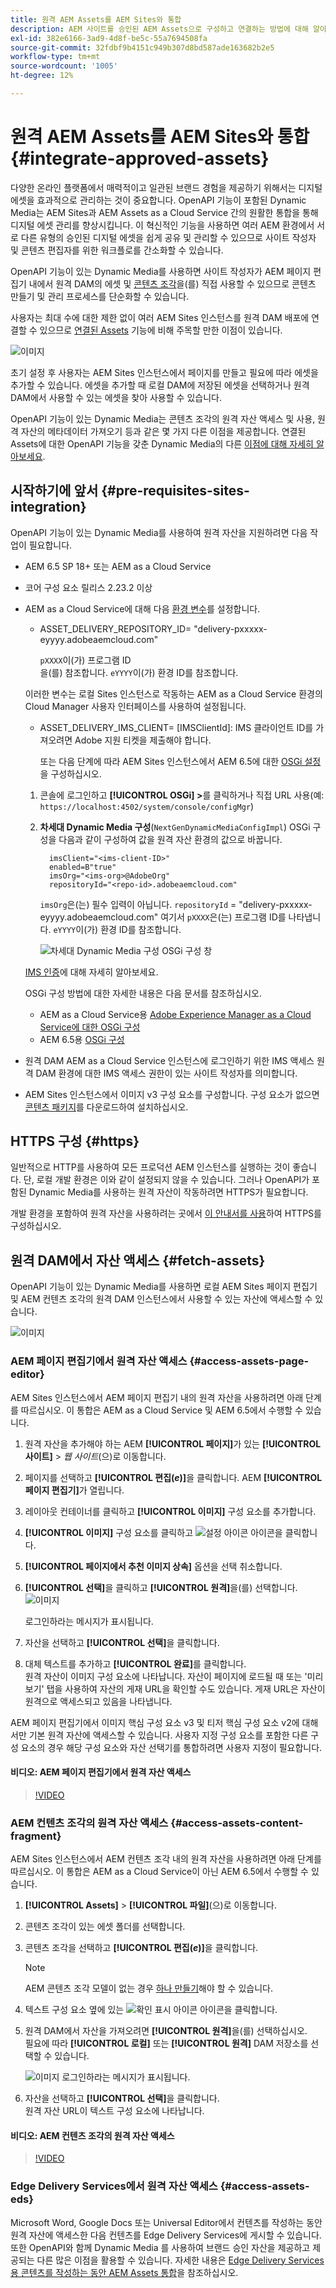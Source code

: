 ```yaml
---
title: 원격 AEM Assets를 AEM Sites와 통합
description: AEM 사이트를 승인된 AEM Assets으로 구성하고 연결하는 방법에 대해 알아봅니다.
exl-id: 382e6166-3ad9-4d8f-be5c-55a7694508fa
source-git-commit: 32fdbf9b4151c949b307d8bd587ade163682b2e5
workflow-type: tm+mt
source-wordcount: '1005'
ht-degree: 12%

---
```


# 원격 AEM Assets를 AEM Sites와 통합  {#integrate-approved-assets}

다양한 온라인 플랫폼에서 매력적이고 일관된 브랜드 경험을 제공하기 위해서는 디지털 에셋을 효과적으로 관리하는 것이 중요합니다. OpenAPI 기능이 포함된 Dynamic Media는 AEM Sites과 AEM Assets as a Cloud Service 간의 원활한 통합을 통해 디지털 에셋 관리를 향상시킵니다. 이 혁신적인 기능을 사용하면 여러 AEM 환경에서 서로 다른 유형의 승인된 디지털 에셋을 쉽게 공유 및 관리할 수 있으므로 사이트 작성자 및 콘텐츠 편집자를 위한 워크플로를 간소화할 수 있습니다.

OpenAPI 기능이 있는 Dynamic Media를 사용하면 사이트 작성자가 AEM 페이지 편집기 내에서 원격 DAM의 에셋 및 [콘텐츠 조각](https://experienceleague.adobe.com/docs/experience-manager-65/content/assets/content-fragments/content-fragments.html?lang=ko)을(를) 직접 사용할 수 있으므로 콘텐츠 만들기 및 관리 프로세스를 단순화할 수 있습니다.

사용자는 최대 수에 대한 제한 없이 여러 AEM Sites 인스턴스를 원격 DAM 배포에 연결할 수 있으므로 [연결된 Assets](use-assets-across-connected-assets-instances.md) 기능에 비해 주목할 만한 이점이 있습니다.

![이미지](/help/assets/assets/connected-assets-rdam.png)

초기 설정 후 사용자는 AEM Sites 인스턴스에서 페이지를 만들고 필요에 따라 에셋을 추가할 수 있습니다. 에셋을 추가할 때 로컬 DAM에 저장된 에셋을 선택하거나 원격 DAM에서 사용할 수 있는 에셋을 찾아 사용할 수 있습니다.

OpenAPI 기능이 있는 Dynamic Media는 콘텐츠 조각의 원격 자산 액세스 및 사용, 원격 자산의 메타데이터 가져오기 등과 같은 몇 가지 다른 이점을 제공합니다. 연결된 Assets에 대한 OpenAPI 기능을 갖춘 Dynamic Media의 다른 [이점에 대해 자세히 알아보세요](/help/assets/dynamic-media-open-apis-faqs.md).

## 시작하기에 앞서 {#pre-requisites-sites-integration}

OpenAPI 기능이 있는 Dynamic Media를 사용하여 원격 자산을 지원하려면 다음 작업이 필요합니다.

* AEM 6.5 SP 18+ 또는 AEM as a Cloud Service

* 코어 구성 요소 릴리스 2.23.2 이상

* AEM as a Cloud Service에 대해 다음 [환경 변수](/help/implementing/cloud-manager/environment-variables.md#add-variables)를 설정합니다.

   * ASSET_DELIVERY_REPOSITORY_ID= &quot;delivery-pxxxxx-eyyyy.adobeaemcloud.com&quot; <br>

     `pXXXX`이(가) 프로그램 ID <br>을(를) 참조합니다.
     `eYYYY`이(가) 환경 ID를 참조합니다.

  이러한 변수는 로컬 Sites 인스턴스로 작동하는 AEM as a Cloud Service 환경의 Cloud Manager 사용자 인터페이스를 사용하여 설정됩니다.

   * ASSET_DELIVERY_IMS_CLIENT= [IMSClientId]: IMS 클라이언트 ID를 가져오려면 Adobe 지원 티켓을 제출해야 합니다.

     또는 다음 단계에 따라 AEM Sites 인스턴스에서 AEM 6.5에 대한 [OSGi 설정](https://experienceleague.adobe.com/docs/experience-manager-65/content/implementing/deploying/configuring/configuring-osgi.html?lang=ko)을 구성하십시오.

   1. 콘솔에 로그인하고 **[!UICONTROL OSGi] >**&#x200B;를 클릭하거나
직접 URL 사용(예: `https://localhost:4502/system/console/configMgr`)

   1. **차세대 Dynamic Media 구성**(`NextGenDynamicMediaConfigImpl`) OSGi 구성을 다음과 같이 구성하여 값을 원격 자산 환경의 값으로 바꿉니다.

      ```text
        imsClient="<ims-client-ID>"
        enabled=B"true"
        imsOrg="<ims-org>@AdobeOrg"
        repositoryId="<repo-id>.adobeaemcloud.com"
      ```

      `imsOrg`은(는) 필수 입력이 아닙니다.
      `repositoryId` = &quot;delivery-pxxxxx-eyyyy.adobeaemcloud.com&quot;
여기서 `pXXXX`은(는) 프로그램 ID를 나타냅니다.
      `eYYYY`이(가) 환경 ID를 참조합니다.

      ![차세대 Dynamic Media 구성 OSGi 구성 창](/help/assets/assets/remote-assets-osgi.png)

  [IMS 인증](https://experienceleague.adobe.com/docs/experience-manager-65/content/security/ims-config-and-admin-console.html?lang=ko)에 대해 자세히 알아보세요.

  OSGi 구성 방법에 대한 자세한 내용은 다음 문서를 참조하십시오.

   * AEM as a Cloud Service용 [Adobe Experience Manager as a Cloud Service에 대한 OSGi 구성](https://experienceleague.adobe.com/docs/experience-manager-cloud-service/content/implementing/deploying/configuring-osgi.html?lang=ko)
   * AEM 6.5용 [OSGi 구성](https://experienceleague.adobe.com/docs/experience-manager-65/deploying/configuring/configuring-osgi.html?lang=ko)

* 원격 DAM AEM as a Cloud Service 인스턴스에 로그인하기 위한 IMS 액세스 원격 DAM 환경에 대한 IMS 액세스 권한이 있는 사이트 작성자를 의미합니다.

* AEM Sites 인스턴스에서 이미지 v3 구성 요소를 구성합니다. 구성 요소가 없으면 [콘텐츠 패키지](https://github.com/adobe/aem-core-wcm-components/releases/tag/core.wcm.components.reactor-2.23.0)를 다운로드하여 설치하십시오.

## HTTPS 구성 {#https}

일반적으로 HTTP를 사용하여 모든 프로덕션 AEM 인스턴스를 실행하는 것이 좋습니다. 단, 로컬 개발 환경은 이와 같이 설정되지 않을 수 있습니다. 그러나 OpenAPI가 포함된 Dynamic Media를 사용하는 원격 자산이 작동하려면 HTTPS가 필요합니다.

개발 환경을 포함하여 원격 자산을 사용하려는 곳에서 [이 안내서를 사용](https://experienceleague.adobe.com/docs/experience-manager-learn/foundation/security/use-the-ssl-wizard.html?lang=ko)하여 HTTPS를 구성하십시오.

## 원격 DAM에서 자산 액세스 {#fetch-assets}

OpenAPI 기능이 있는 Dynamic Media를 사용하면 로컬 AEM Sites 페이지 편집기 및 AEM 컨텐츠 조각의 원격 DAM 인스턴스에서 사용할 수 있는 자산에 액세스할 수 있습니다.

![이미지](/help/assets/assets/open-APIs.png)

### AEM 페이지 편집기에서 원격 자산 액세스 {#access-assets-page-editor}

AEM Sites 인스턴스에서 AEM 페이지 편집기 내의 원격 자산을 사용하려면 아래 단계를 따르십시오. 이 통합은 AEM as a Cloud Service 및 AEM 6.5에서 수행할 수 있습니다.

1. 원격 자산을 추가해야 하는 AEM **[!UICONTROL 페이지]**&#x200B;가 있는 **[!UICONTROL 사이트]** > _웹 사이트_(으)로 이동합니다.
1. 페이지를 선택하고 **[!UICONTROL 편집(_e_)]**&#x200B;을 클릭합니다. AEM **[!UICONTROL 페이지 편집기]**&#x200B;가 열립니다.
1. 레이아웃 컨테이너를 클릭하고 **[!UICONTROL 이미지]** 구성 요소를 추가합니다.
1. **[!UICONTROL 이미지]** 구성 요소를 클릭하고 ![설정 아이콘](/help/assets/assets/do-not-localize/settings-icon.svg) 아이콘을 클릭합니다.
1. **[!UICONTROL 페이지에서 추천 이미지 상속]** 옵션을 선택 취소합니다.
1. **[!UICONTROL 선택]**&#x200B;을 클릭하고 **[!UICONTROL 원격]**&#x200B;을(를) 선택합니다.
   ![이미지](/help/assets/assets/uncheck-inherit-option.jpg)

   로그인하라는 메시지가 표시됩니다.
1. 자산을 선택하고 **[!UICONTROL 선택]**&#x200B;을 클릭합니다.
1. 대체 텍스트를 추가하고 **[!UICONTROL 완료]**&#x200B;를 클릭합니다.
   <br> 원격 자산이 이미지 구성 요소에 나타납니다. 자산이 페이지에 로드될 때 또는 &#39;미리 보기&#39; 탭을 사용하여 자산의 게재 URL을 확인할 수도 있습니다. 게재 URL은 자산이 원격으로 액세스되고 있음을 나타냅니다.

AEM 페이지 편집기에서 이미지 핵심 구성 요소 v3 및 티저 핵심 구성 요소 v2에 대해서만 기본 원격 자산에 액세스할 수 있습니다. 사용자 지정 구성 요소를 포함한 다른 구성 요소의 경우 해당 구성 요소와 자산 선택기를 통합하려면 사용자 지정이 필요합니다.

#### 비디오: AEM 페이지 편집기에서 원격 자산 액세스

>[!VIDEO](https://video.tv.adobe.com/v/3427666)

### AEM 컨텐츠 조각의 원격 자산 액세스 {#access-assets-content-fragment}

AEM Sites 인스턴스에서 AEM 컨텐츠 조각 내의 원격 자산을 사용하려면 아래 단계를 따르십시오. 이 통합은 AEM as a Cloud Service이 아닌 AEM 6.5에서 수행할 수 있습니다.

1. **[!UICONTROL Assets]** > **[!UICONTROL 파일]**(으)로 이동합니다.
1. 콘텐츠 조각이 있는 에셋 폴더를 선택합니다.
1. 콘텐츠 조각을 선택하고 **[!UICONTROL 편집(_e_)]**&#x200B;을 클릭합니다.

   >[!NOTE]
   >
   >AEM 콘텐츠 조각 모델이 없는 경우 [하나 만들기](https://experienceleague.adobe.com/docs/experience-manager-65/content/assets/content-fragments/content-fragments-models.html?lang=ko)해야 할 수 있습니다.

1. 텍스트 구성 요소 옆에 있는 ![확인 표시 아이콘](/help/assets/assets/do-not-localize/checkmark-icon.svg) 아이콘을 클릭합니다.
1. 원격 DAM에서 자산을 가져오려면 **[!UICONTROL 원격]**&#x200B;을(를) 선택하십시오. <br>
필요에 따라 **[!UICONTROL 로컬]** 또는 **[!UICONTROL 원격]** DAM 저장소를 선택할 수 있습니다.

   ![이미지](/help/assets/assets/cf-pick.jpg)
로그인하라는 메시지가 표시됩니다.
1. 자산을 선택하고 **[!UICONTROL 선택]**&#x200B;을 클릭합니다.
   <br> 원격 자산 URL이 텍스트 구성 요소에 나타납니다.

#### 비디오: AEM 컨텐츠 조각의 원격 자산 액세스

>[!VIDEO](https://video.tv.adobe.com/v/3427667)

### Edge Delivery Services에서 원격 자산 액세스 {#access-assets-eds}

Microsoft Word, Google Docs 또는 Universal Editor에서 컨텐츠를 작성하는 동안 원격 자산에 액세스한 다음 컨텐츠를 Edge Delivery Services에 게시할 수 있습니다. 또한 OpenAPI와 함께 Dynamic Media 를 사용하여 브랜드 승인 자산을 제공하고 제공되는 다른 많은 이점을 활용할 수 있습니다. 자세한 내용은 [Edge Delivery Services용 콘텐츠를 작성하는 동안 AEM Assets 통합](/help/assets/integrate-aem-assets-edge-delivery-services.md)을 참조하십시오.
